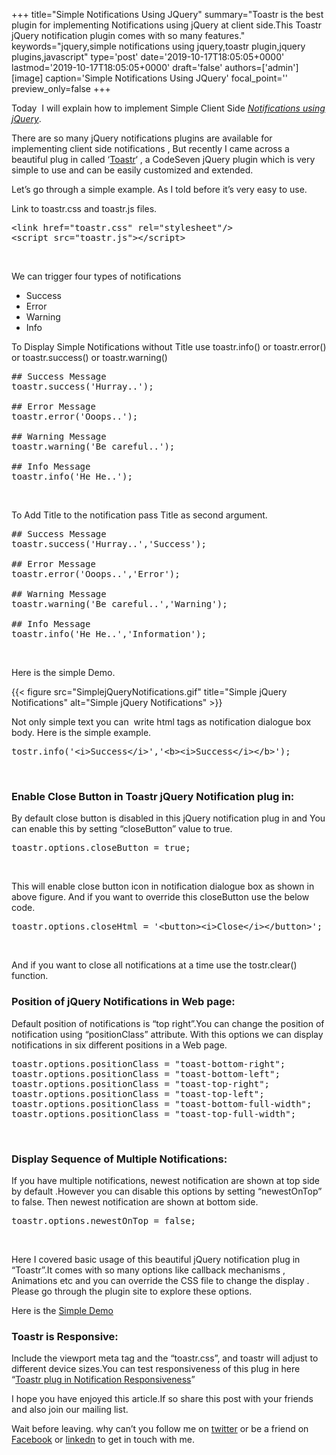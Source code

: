 +++
title="Simple Notifications Using JQuery"
summary="Toastr is the best plugin for implementing Notifications using jQuery at client side.This Toastr jQuery notification plugin comes with so many features."
keywords="jquery,simple notifications using jquery,toastr plugin,jquery plugins,javascript"
type='post'
date='2019-10-17T18:05:05+0000'
lastmod='2019-10-17T18:05:05+0000'
draft='false'
authors=['admin']
[image]
caption='Simple Notifications Using JQuery'
focal_point=''
preview_only=false
+++

Today &nbsp;I will explain how to implement Simple Client Side <span style="text-decoration: underline;"><em>Notifications using jQuery</em></span>.

There are so many jQuery notifications&nbsp;plugins are available for implementing client side notifications , But recently I came across a beautiful plug in called ‘<a title="Toastr" href="http://codeseven.github.io/toastr/" target="_blank" rel="noopener noreferrer">Toastr</a>‘ , a CodeSeven jQuery plugin which is very simple to use and can be easily customized and extended.

Let’s go through a simple example. As I told before it’s very easy to use.

Link to toastr.css and toastr.js files.

<pre>&lt;link href="toastr.css" rel="stylesheet"/&gt; 
&lt;script src="toastr.js"&gt;&lt;/script&gt;</pre>

&nbsp;

We can trigger four types of notifications

<ul><li>Success</li><li>Error</li><li>Warning</li><li>Info</li></ul>

To Display Simple Notifications without Title&nbsp;use toastr.info() or toastr.error() or&nbsp;toastr.success() or&nbsp;toastr.warning()

<pre>## Success Message
toastr.success('Hurray..');

## Error Message
toastr.error('Ooops..');

## Warning Message
toastr.warning('Be careful..');

## Info Message
toastr.info('He He..');</pre>

&nbsp;

To Add Title to the notification pass Title as second argument.

<pre>## Success Message
toastr.success('Hurray..','Success');

## Error Message
toastr.error('Ooops..','Error');

## Warning Message
toastr.warning('Be careful..','Warning');

## Info Message
toastr.info('He He..','Information');</pre>

&nbsp;

Here is the simple Demo.

{{< figure src="SimplejQueryNotifications.gif" title="Simple jQuery Notifications" alt="Simple jQuery Notifications" >}}

Not only simple text you can &nbsp;write html tags as notification dialogue box body. Here is the simple example.

<pre>tostr.info('&lt;i&gt;Success&lt;/i&gt;','&lt;b&gt;&lt;i&gt;Success&lt;/i&gt;&lt;/b&gt;');</pre>

&nbsp;

### Enable Close Button in Toastr jQuery Notification plug in:

By default close button is disabled in this jQuery notification plug in and You can enable this by setting “closeButton” value to true.

<pre>toastr.options.closeButton = true;</pre>

&nbsp;

This will enable close button icon in notification dialogue box as shown in above figure. And if you want to override this closeButton use the below code.

<pre>toastr.options.closeHtml = '&lt;button&gt;&lt;i&gt;Close&lt;/i&gt;&lt;/button&gt;';</pre>

&nbsp;

And if you want to close all notifications at a time use the tostr.clear() function.

### Position of jQuery Notifications in Web page:

Default position of notifications is “top right”.You can change the position of notification using “positionClass” attribute. With this options we can display notifications in six different positions in a Web page.

<pre>toastr.options.positionClass = "toast-bottom-right";
toastr.options.positionClass = "toast-bottom-left";
toastr.options.positionClass = "toast-top-right";
toastr.options.positionClass = "toast-top-left";
toastr.options.positionClass = "toast-bottom-full-width";
toastr.options.positionClass = "toast-top-full-width";</pre>

&nbsp;

### Display Sequence of Multiple Notifications:

If you have multiple notifications, newest notification are shown at top side by default&nbsp;.However you can disable this options by setting “newestOnTop” to false. Then newest notification are shown at bottom side.

<pre>toastr.options.newestOnTop = false;</pre>

&nbsp;

Here I covered basic usage of this beautiful jQuery notification plug in “Toastr”.It comes with so many options like callback mechanisms , Animations etc and you can override the CSS file to change the display . Please go through the plugin site to explore these options.

Here is the <a title="Toastr Notifications Demo" href="https://arungudelli.com/Tools/HTML5/SimpleNotifications/SimpleNotification.html" target="_blank" rel="noopener noreferrer">Simple Demo</a>

### Toastr is Responsive:

Include the viewport meta tag and the “toastr.css”, and toastr will adjust to different device sizes.You can test responsiveness of this plug in here “<a title="Toastr Notification Plugin Responsiveness" href="http://www.responsinator.com/?url=http%3A%2F%2Farungudelli.com%2FTools%2FHTML5%2FSimpleNotifications%2FSimpleNotification.html" target="_blank" rel="noopener noreferrer">Toastr plug in Notification Responsiveness</a>”

I hope you have enjoyed this article.If so share this post with your friends and also join our mailing list.

Wait before leaving.
why can’t you follow me on <a href="https://twitter.com/arungudelli" target="_blank" rel="noopener">twitter</a> or be a friend on <a href="https://www.facebook.com/gudelliArun" target="_blank" rel="noopener">Facebook</a> or  <a href="https://www.linkedin.com/in/arungudelli/" target="_blank" rel="noopener">linkedn</a> to get in touch with me.









